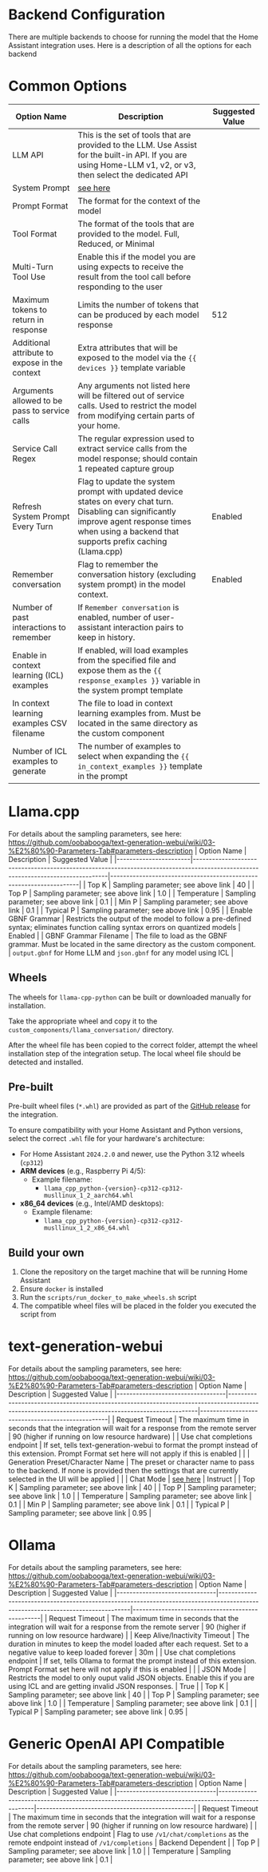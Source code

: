 # Backend Configuration

There are multiple backends to choose for running the model that the Home Assistant integration uses. Here is a description of all the options for each backend

# Common Options
| Option Name                                   | Description                                                                                                                                                                                            | Suggested Value |
|-----------------------------------------------|--------------------------------------------------------------------------------------------------------------------------------------------------------------------------------------------------------|-----------------|
| LLM API                                       | This is the set of tools that are provided to the LLM. Use Assist for the built-in API. If you are using Home-LLM v1, v2, or v3, then select the dedicated API                                         |                 |
| System Prompt                                 | [see here](./Model%20Prompting.md)                                                                                                                                                                     |                 |
| Prompt Format                                 | The format for the context of the model                                                                                                                                                                |                 |
| Tool Format                                   | The format of the tools that are provided to the model. Full, Reduced, or Minimal                                                                                                                      |                 |
| Multi-Turn Tool Use                           | Enable this if the model you are using expects to receive the result from the tool call before responding to the user                                                                                  |                 |
| Maximum tokens to return in response          | Limits the number of tokens that can be produced by each model response                                                                                                                                | 512             |
| Additional attribute to expose in the context | Extra attributes that will be exposed to the model via the `{{ devices }}` template variable                                                                                                           |                 |
| Arguments allowed to be pass to service calls | Any arguments not listed here will be filtered out of service calls. Used to restrict the model from modifying certain parts of your home.                                                             |                 |
| Service Call Regex                            | The regular expression used to extract service calls from the model response; should contain 1 repeated capture group                                                                                  |                 |
| Refresh System Prompt Every Turn              | Flag to update the system prompt with updated device states on every chat turn. Disabling can significantly improve agent response times when using a backend that supports prefix caching (Llama.cpp) | Enabled         |
| Remember conversation                         | Flag to remember the conversation history (excluding system prompt) in the model context.                                                                                                              | Enabled         |
| Number of past interactions to remember       | If `Remember conversation` is enabled, number of user-assistant interaction pairs to keep in history.                                                                                                  |                 |
| Enable in context learning (ICL) examples     | If enabled, will load examples from the specified file and expose them as the `{{ response_examples }}` variable in the system prompt template                                                         |                 |
| In context learning examples CSV filename     | The file to load in context learning examples from. Must be located in the same directory as the custom component                                                                                      |                 |
| Number of ICL examples to generate            | The number of examples to select when expanding the `{{ in_context_examples }}` template in the prompt                                                                                                 |                 |

# Llama.cpp
For details about the sampling parameters, see here: https://github.com/oobabooga/text-generation-webui/wiki/03-%E2%80%90-Parameters-Tab#parameters-description
| Option Name           | Description                                                                                                                     | Suggested Value                                                    |
|-----------------------|---------------------------------------------------------------------------------------------------------------------------------|--------------------------------------------------------------------|
| Top K                 | Sampling parameter; see above link                                                                                              | 40                                                                 |
| Top P                 | Sampling parameter; see above link                                                                                              | 1.0                                                                |
| Temperature           | Sampling parameter; see above link                                                                                              | 0.1                                                                |
| Min P                 | Sampling parameter; see above link                                                                                              | 0.1                                                                |
| Typical P             | Sampling parameter; see above link                                                                                              | 0.95                                                               |
| Enable GBNF Grammar   | Restricts the output of the model to follow a pre-defined syntax; eliminates function calling syntax errors on quantized models | Enabled                                                            |
| GBNF Grammar Filename | The file to load as the GBNF grammar. Must be located in the same directory as the custom component.                            | `output.gbnf` for Home LLM and `json.gbnf` for any model using ICL |

## Wheels
The wheels for `llama-cpp-python` can be built or downloaded manually for installation.

Take the appropriate wheel and copy it to the `custom_components/llama_conversation/` directory.

After the wheel file has been copied to the correct folder, attempt the wheel installation step of the integration setup. The local wheel file should be detected and installed.

## Pre-built
Pre-built wheel files (`*.whl`) are provided as part of the [GitHub release](https://github.com/acon96/home-llm/releases/latest) for the integration.

To ensure compatibility with your Home Assistant and Python versions, select the correct `.whl` file for your hardware's architecture:
- For Home Assistant `2024.2.0` and newer, use the Python 3.12 wheels (`cp312`)
- **ARM devices** (e.g., Raspberry Pi 4/5):
    - Example filename:
        - `llama_cpp_python-{version}-cp312-cp312-musllinux_1_2_aarch64.whl`
- **x86_64 devices** (e.g., Intel/AMD desktops):
    - Example filename:
        - `llama_cpp_python-{version}-cp312-cp312-musllinux_1_2_x86_64.whl`

## Build your own

1. Clone the repository on the target machine that will be running Home Assistant
2. Ensure `docker` is installed
2. Run the `scripts/run_docker_to_make_wheels.sh` script
3. The compatible wheel files will be placed in the folder you executed the script from


# text-generation-webui
For details about the sampling parameters, see here: https://github.com/oobabooga/text-generation-webui/wiki/03-%E2%80%90-Parameters-Tab#parameters-description
| Option Name                      | Description                                                                                                                                      | Suggested Value                                 |
|----------------------------------|--------------------------------------------------------------------------------------------------------------------------------------------------|-------------------------------------------------|
| Request Timeout                  | The maximum time in seconds that the integration will wait for a response from the remote server                                                 | 90 (higher if running on low resource hardware) |
| Use chat completions endpoint    | If set, tells text-generation-webui to format the prompt instead of this extension. Prompt Format set here will not apply if this is enabled     |                                                 |
| Generation Preset/Character Name | The preset or character name to pass to the backend. If none is provided then the settings that are currently selected in the UI will be applied |                                                 |
| Chat Mode                        | [see here](https://github.com/oobabooga/text-generation-webui/wiki/01-%E2%80%90-Chat-Tab#mode)                                                   | Instruct                                        |
| Top K                            | Sampling parameter; see above link                                                                                                               | 40                                              |
| Top P                            | Sampling parameter; see above link                                                                                                               | 1.0                                             |
| Temperature                      | Sampling parameter; see above link                                                                                                               | 0.1                                             |
| Min P                            | Sampling parameter; see above link                                                                                                               | 0.1                                             |
| Typical P                        | Sampling parameter; see above link                                                                                                               | 0.95                                            |

# Ollama
For details about the sampling parameters, see here: https://github.com/oobabooga/text-generation-webui/wiki/03-%E2%80%90-Parameters-Tab#parameters-description
| Option Name                   | Description                                                                                                                    | Suggested Value                                 |
|-------------------------------|--------------------------------------------------------------------------------------------------------------------------------|-------------------------------------------------|
| Request Timeout               | The maximum time in seconds that the integration will wait for a response from the remote server                               | 90 (higher if running on low resource hardware) |
| Keep Alive/Inactivity Timeout | The duration in minutes to keep the model loaded after each request. Set to a negative value to keep loaded forever            | 30m                                             |
| Use chat completions endpoint | If set, tells Ollama to format the prompt instead of this extension. Prompt Format set here will not apply if this is enabled  |                                                 |
| JSON Mode                     | Restricts the model to only ouput valid JSON objects. Enable this if you are using ICL and are getting invalid JSON responses. | True                                            |
| Top K                         | Sampling parameter; see above link                                                                                             | 40                                              |
| Top P                         | Sampling parameter; see above link                                                                                             | 1.0                                             |
| Temperature                   | Sampling parameter; see above link                                                                                             | 0.1                                             |
| Typical P                     | Sampling parameter; see above link                                                                                             | 0.95                                            |

# Generic OpenAI API Compatible
For details about the sampling parameters, see here: https://github.com/oobabooga/text-generation-webui/wiki/03-%E2%80%90-Parameters-Tab#parameters-description
| Option Name                   | Description                                                                                      | Suggested Value                                 |
|-------------------------------|--------------------------------------------------------------------------------------------------|-------------------------------------------------|
| Request Timeout               | The maximum time in seconds that the integration will wait for a response from the remote server | 90 (higher if running on low resource hardware) |
| Use chat completions endpoint | Flag to use `/v1/chat/completions` as the remote endpoint instead of `/v1/completions`           | Backend Dependent                               |
| Top P                         | Sampling parameter; see above link                                                               | 1.0                                             |
| Temperature                   | Sampling parameter; see above link                                                               | 0.1                                             |
